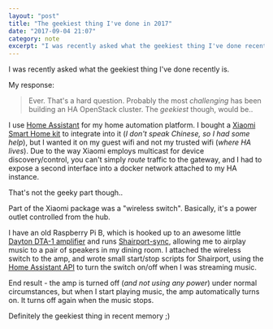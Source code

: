 ```yaml
---
layout: "post"
title: "The geekiest thing I've done in 2017"
date: "2017-09-04 21:07"
category: note
excerpt: "I was recently asked what the geekiest thing I've done recently is..."
---
```

I was recently asked what the geekiest thing I've done recently is.

My response:

> Ever. That's a hard question. Probably the most _challenging_ has been building an HA OpenStack cluster. The _geekiest_ though, would be..

I use [Home Assistant](https://home-assistant.io/) for my home automation platform. I bought a [Xiaomi Smart Home kit](https://xiaomi-mi.com/sockets-and-sensors/xiaomi-mi-smart-home-kit/) to integrate into it (_I don't speak Chinese, so I had some help_), but I wanted it on my guest wifi and not my trusted wifi (_where HA lives_). Due to the way Xiaomi employs multicast for device discovery/control, you can't simply _route_ traffic to the gateway, and I had to expose a second interface into a docker network attached to my HA instance.

That's not the geeky part though..

Part of the Xiaomi package was a "wireless switch". Basically, it's a power outlet controlled from the hub.

I have an old Raspberry Pi B, which is hooked up to an awesome little [Dayton DTA-1 amplifier](https://www.amazon.com/gp/product/B001PNOH2I/ref=oh_aui_detailpage_o00_s00?ie=UTF8&psc=1) and runs [Shairport-sync](https://github.com/mikebrady/shairport-sync), allowing me to airplay music to a pair of speakers in my dining room. I attached the wireless switch to the amp, and wrote small start/stop scripts for Shairport, using the [Home Assistant API](https://home-assistant.io/developers/rest_api/) to turn the switch on/off when I was streaming music.

End result - the amp is turned off (_and not using any power_) under normal circumstances, but when I start playing music, the amp automatically turns on. It turns off again when the music stops.

Definitely the geekiest thing in recent memory ;)
